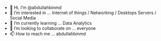 - 👋 Hi, I’m @abdullahbinmd
- 👀 I’m interested in ... Internet of things / Networking / Desktops Servers / Social Media 
- 🌱 I’m currently learning ... Data Analytics
- 💞️ I’m looking to collaborate on ... everyone 
- 📫 How to reach me ... abdullahbinmd

<!---
abdullahbinmd/abdullahbinmd is a ✨ special ✨ repository because its `README.md` (this file) appears on your GitHub profile.
You can click the Preview link to take a look at your changes.
--->
